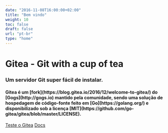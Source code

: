 ```yaml
---
date: "2016-11-08T16:00:00+02:00"
title: "Bem vindo"
weight: 10
toc: false
draft: false
url: "pt-br"
type: "home"
---
```

<h1 class="title is-1">Gitea - Git with a cup of tea</h1>
<h3 class="subtitle is-3">Um servidor Git super fácil de instalar.</h3>
<h4 class="subtitle">
	Gitea é um [fork](https://blog.gitea.io/2016/12/welcome-to-gitea/) do [Gogs](http://gogs.io) mantido pela comunidade, 
    	sendo uma solução de hospedagem de código-fonte feito em [Go](https://golang.org/) 
    	e disponibilizado sob a licença [MIT](https://github.com/go-gitea/gitea/blob/master/LICENSE).
</h4>

<div class="container">
<a class="button is-success is-large" href="https://try.gitea.io" target="_blank">Teste o Gitea</a>
<a class="button is-light is-large" href="https://docs.gitea.io">Docs</a>
</div>
